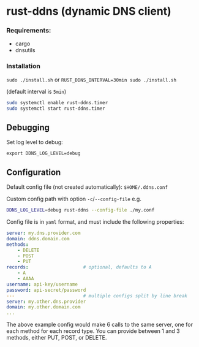 # rust-ddns (dynamic DNS client)

### Requirements:

- cargo
- dnsutils

### Installation

`sudo ./install.sh` or `RUST_DDNS_INTERVAL=30min sudo ./install.sh`

(default interval is `5min`)

```sh
sudo systemctl enable rust-ddns.timer
sudo systemctl start rust-ddns.timer
```

## Debugging

Set log level to debug:

`export DDNS_LOG_LEVEL=debug`

## Configuration

Default config file (not created automatically): `$HOME/.ddns.conf`

Custom config path with option `-c`/`--config-file` e.g.

```sh
DDNS_LOG_LEVEL=debug rust-ddns --config-file ./my.conf
```

Config file is in `yaml` format, and must include the following properties:

```yaml
server: my.dns.provider.com
domain: ddns.domain.com
methods:
    - DELETE
    - POST
    - PUT
records:                    # optional, defaults to A
    - A
    - AAAA
username: api-key/username
password: api-secret/password
---                         # multiple configs split by line break
server: my.other.dns.provider
domain: my.other.domain.com
...  
```

The above example config would make 6 calls to the same server, one for each method for each record type. You can provide between 1 and 3 methods, either PUT, POST, or DELETE.
